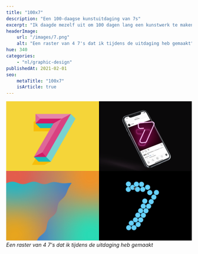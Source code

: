 ```yaml
---
title: "100x7"
description: "Een 100-daagse kunstuitdaging van 7s"
excerpt: "Ik daagde mezelf uit om 100 dagen lang een kunstwerk te maken gebaseerd op het getal 7. Ik heb er uiteindelijk 77 gemaakt."
headerImage:
    url: "/images/7.png"
    alt: "Een raster van 4 7's dat ik tijdens de uitdaging heb gemaakt"
hue: 340
categories:
    - "nl/graphic-design"
publishedAt: 2021-02-01
seo:
    metaTitle: "100x7"
    isArticle: true
---
```


![Een raster van 4 7's dat ik tijdens de uitdaging heb gemaakt](../../../assets/images/7.png)
_Een raster van 4 7's dat ik tijdens de uitdaging heb gemaakt_

<!-- FIXME: Instagram grid or video's? -->
